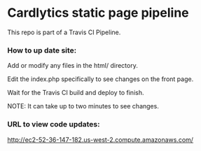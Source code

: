 # Cardlytics static page pipeline

This repo is part of a Travis CI Pipeline.

### How to up date site:
Add or modify any files in the html/ directory.

Edit the index.php specifically to see changes on the front page.

Wait for the Travis CI build and deploy to finish.

NOTE: It can take up to two minutes to see changes.

### URL to view code updates:
http://ec2-52-36-147-182.us-west-2.compute.amazonaws.com/
